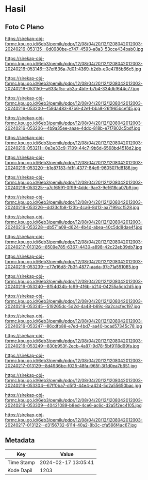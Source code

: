 # Hasil

## Foto C Plano

https://sirekap-obj-formc.kpu.go.id/6eb3/pemilu/pdpr/12/08/04/20/12/1208042012003-20240216-053135--0d0980be-c747-4593-a8a3-53cce434bab0.jpg

https://sirekap-obj-formc.kpu.go.id/6eb3/pemilu/pdpr/12/08/04/20/12/1208042012003-20240216-053146--37ef636a-7d01-4369-b2db-e0c4785b66c5.jpg

https://sirekap-obj-formc.kpu.go.id/6eb3/pemilu/pdpr/12/08/04/20/12/1208042012003-20240216-053150--a633af5c-a52a-4bfe-b7b4-334dbf644c77.jpg

https://sirekap-obj-formc.kpu.go.id/6eb3/pemilu/pdpr/12/08/04/20/12/1208042012003-20240216-053200--f59da483-87b6-42e1-bba8-26f965bcef45.jpg

https://sirekap-obj-formc.kpu.go.id/6eb3/pemilu/pdpr/12/08/04/20/12/1208042012003-20240216-053206--4b9a35ee-aaae-4ddc-818b-e7f7802c5bdf.jpg

https://sirekap-obj-formc.kpu.go.id/6eb3/pemilu/pdpr/12/08/04/20/12/1208042012003-20240216-053211--0e3e33c9-7109-44c7-9b6d-6568bd4518d2.jpg

https://sirekap-obj-formc.kpu.go.id/6eb3/pemilu/pdpr/12/08/04/20/12/1208042012003-20240216-053220--b1e87183-fd1f-4377-84e6-960507fd8186.jpg

https://sirekap-obj-formc.kpu.go.id/6eb3/pemilu/pdpr/12/08/04/20/12/1208042012003-20240216-053225--a7cf6591-0f99-4ddc-9ae3-9e1618ca07b9.jpg

https://sirekap-obj-formc.kpu.go.id/6eb3/pemilu/pdpr/12/08/04/20/12/1208042012003-20240216-053226--dd33cfb8-123b-4ca6-8d13-aa7199ccf528.jpg

https://sirekap-obj-formc.kpu.go.id/6eb3/pemilu/pdpr/12/08/04/20/12/1208042012003-20240216-053228--db571a09-d624-4b4d-abea-40c5dd8dae4f.jpg

https://sirekap-obj-formc.kpu.go.id/6eb3/pemilu/pdpr/12/08/04/20/12/1208042012003-20240217-013126--8509e785-6367-4430-a898-42c22eb39db7.jpg

https://sirekap-obj-formc.kpu.go.id/6eb3/pemilu/pdpr/12/08/04/20/12/1208042012003-20240216-053239--c77e16d8-7b3f-4877-aada-97c71a551085.jpg

https://sirekap-obj-formc.kpu.go.id/6eb3/pemilu/pdpr/12/08/04/20/12/1208042012003-20240216-053240--8f54d34b-fc99-416b-b214-04255a5cb2d5.jpg

https://sirekap-obj-formc.kpu.go.id/6eb3/pemilu/pdpr/12/08/04/20/12/1208042012003-20240216-053245--519265dc-5d2d-4a48-b69c-8a2cacfec197.jpg

https://sirekap-obj-formc.kpu.go.id/6eb3/pemilu/pdpr/12/08/04/20/12/1208042012003-20240216-053247--86cdfb88-e7ed-4bd7-aa40-bcad57345c78.jpg

https://sirekap-obj-formc.kpu.go.id/6eb3/pemilu/pdpr/12/08/04/20/12/1208042012003-20240216-053249--830b953f-2ecb-4a87-9d78-5bf9118d99fa.jpg

https://sirekap-obj-formc.kpu.go.id/6eb3/pemilu/pdpr/12/08/04/20/12/1208042012003-20240217-013129--8d4936be-f025-48fa-965f-3f1d0ea7b651.jpg

https://sirekap-obj-formc.kpu.go.id/6eb3/pemilu/pdpr/12/08/04/20/12/1208042012003-20240216-053304--67ff0ba7-d5f3-44e4-a424-5c2a55650bac.jpg

https://sirekap-obj-formc.kpu.go.id/6eb3/pemilu/pdpr/12/08/04/20/12/1208042012003-20240216-053309--40421089-b8ed-4ce6-ac6c-d2a5f2ec4105.jpg

https://sirekap-obj-formc.kpu.go.id/6eb3/pemilu/pdpr/12/08/04/20/12/1208042012003-20240217-013122--d3156732-6114-40a2-8b3c-cfa596f4ac67.jpg


## Metadata

| Key        | Value               |
| ---------- | ------------------- |
| Time Stamp | 2024-02-17 13:05:41 |
| Kode Dapil | 1203                |



